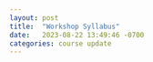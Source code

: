 ```yaml
---
layout: post
title:  "Workshop Syllabus"
date:   2023-08-22 13:49:46 -0700
categories: course update
---
```


<object data="../Calc_1_workshop_syllabus.pdf" width="1000" height="1000" type='application/pdf'></object>